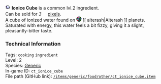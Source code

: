 ![ ](https://raw.githubusercontent.com/Ceterai/Enternia/main/items/generic/food/other/ct_ionice_cube.png) **Ionice Cube** is a common lvl.2 ingredient.  
Can be sold for *3* <img src="https://starbounder.org/mediawiki/images/2/21/Pixel.png" width="12" height="16"/> [pixels](https://starbounder.org/Pixel).  
A cube of ionized water found on ![ ](https://raw.githubusercontent.com/Ceterai/Enternia/main/interface/bookmarks/icons/ct_alterash_planet.png) [[ alterash|Alterash ]] planets.  
Saturated with energy, this water feels a bit fizzy, giving it a slight, pleasantly-bitter taste.

### Technical Information

Tags: `cooking` `ingredient`  
Level: 2  
Species: [Generic](https://starbounder.org/Perfectly_Generic_Item)  
In-game ID: `ct_ionice_cube`  
File path (GitHub link): [`/items/generic/food/other/ct_ionice_cube.item`](https://github.com/Ceterai/Enternia/blob/main/items/generic/food/other/ct_ionice_cube.item)
